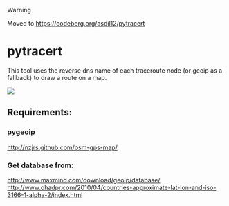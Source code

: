> [!WARNING]
> Moved to https://codeberg.org/asdil12/pytracert

# pytracert

This tool uses the reverse dns name of each traceroute node (or geoip as a fallback) to draw a route on a map.

![](https://upload.kruton.de/files/1357862718/f.png)

## Requirements:

### pygeoip
http://nzjrs.github.com/osm-gps-map/

### Get database from:
http://www.maxmind.com/download/geoip/database/
http://www.ohadpr.com/2010/04/countries-approximate-lat-lon-and-iso-3166-1-alpha-2/index.html
